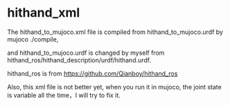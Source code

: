 # hithand_xml
The hithand_to_mujoco.xml file is compiled from hithand_to_mujoco.urdf by mujoco ./compile, 

and hithand_to_mujoco.urdf is changed by myself from hithand_ros/hithand_description/urdf/hithand.urdf.

hithand_ros is from https://github.com/Qianboy/hithand_ros

Also, this xml file is not better yet, when you run it in mujoco, the joint state is variable all the time，I will try to fix it.
